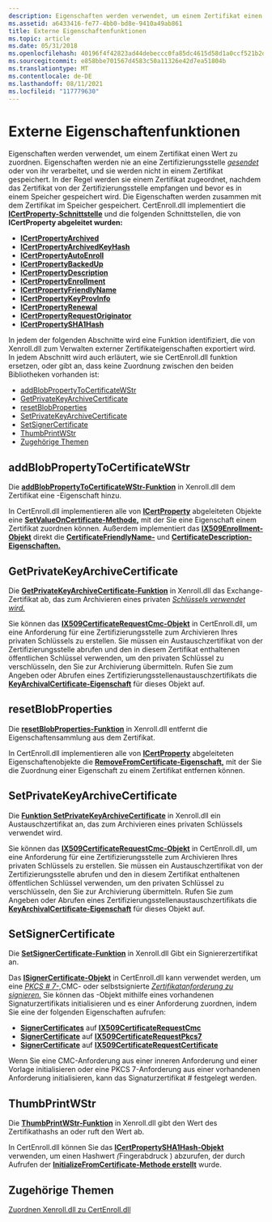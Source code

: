 ```yaml
---
description: Eigenschaften werden verwendet, um einem Zertifikat einen Wert zu zuordnen.
ms.assetid: a6433416-fe77-4bb0-bd8e-9410a49ab861
title: Externe Eigenschaftenfunktionen
ms.topic: article
ms.date: 05/31/2018
ms.openlocfilehash: 40196f4f42823ad44debeccc0fa85dc4615d58d1a0ccf521b2dd796e72574db3
ms.sourcegitcommit: e858bbe701567d4583c50a11326e42d7ea51804b
ms.translationtype: MT
ms.contentlocale: de-DE
ms.lasthandoff: 08/11/2021
ms.locfileid: "117779630"
---
```

# <a name="external-property-functions"></a>Externe Eigenschaftenfunktionen

Eigenschaften werden verwendet, um einem Zertifikat einen Wert zu zuordnen. Eigenschaften werden nie an eine Zertifizierungsstelle [*gesendet*](/windows/desktop/SecGloss/c-gly) oder von ihr verarbeitet, und sie werden nicht in einem Zertifikat gespeichert. In der Regel werden sie einem Zertifikat zugeordnet, nachdem das Zertifikat von der Zertifizierungsstelle empfangen und bevor es in einem Speicher gespeichert wird. Die Eigenschaften werden zusammen mit dem Zertifikat im Speicher gespeichert. CertEnroll.dll implementiert die [**ICertProperty-Schnittstelle**](/windows/desktop/api/CertEnroll/nn-certenroll-icertproperty) und die folgenden Schnittstellen, die von **ICertProperty abgeleitet wurden:**

-   [**ICertPropertyArchived**](/windows/desktop/api/CertEnroll/nn-certenroll-icertpropertyarchived)
-   [**ICertPropertyArchivedKeyHash**](/windows/desktop/api/CertEnroll/nn-certenroll-icertpropertyarchivedkeyhash)
-   [**ICertPropertyAutoEnroll**](/windows/desktop/api/CertEnroll/nn-certenroll-icertpropertyautoenroll)
-   [**ICertPropertyBackedUp**](/windows/desktop/api/CertEnroll/nn-certenroll-icertpropertybackedup)
-   [**ICertPropertyDescription**](/windows/desktop/api/CertEnroll/nn-certenroll-icertpropertydescription)
-   [**ICertPropertyEnrollment**](/windows/desktop/api/CertEnroll/nn-certenroll-icertpropertyenrollment)
-   [**ICertPropertyFriendlyName**](/windows/desktop/api/CertEnroll/nn-certenroll-icertpropertyfriendlyname)
-   [**ICertPropertyKeyProvInfo**](/windows/desktop/api/CertEnroll/nn-certenroll-icertpropertykeyprovinfo)
-   [**ICertPropertyRenewal**](/windows/desktop/api/CertEnroll/nn-certenroll-icertpropertyrenewal)
-   [**ICertPropertyRequestOriginator**](/windows/desktop/api/CertEnroll/nn-certenroll-icertpropertyrequestoriginator)
-   [**ICertPropertySHA1Hash**](/windows/desktop/api/CertEnroll/nn-certenroll-icertpropertysha1hash)

In jedem der folgenden Abschnitte wird eine Funktion identifiziert, die von Xenroll.dll zum Verwalten externer Zertifikateigenschaften exportiert wird. In jedem Abschnitt wird auch erläutert, wie sie CertEnroll.dll funktion ersetzen, oder gibt an, dass keine Zuordnung zwischen den beiden Bibliotheken vorhanden ist:

-   [addBlobPropertyToCertificateWStr](#addblobpropertytocertificatewstr)
-   [GetPrivateKeyArchiveCertificate](#getprivatekeyarchivecertificate)
-   [resetBlobProperties](#resetblobproperties)
-   [SetPrivateKeyArchiveCertificate](#setprivatekeyarchivecertificate)
-   [SetSignerCertificate](#setsignercertificate)
-   [ThumbPrintWStr](#thumbprintwstr)
-   [Zugehörige Themen](#related-topics)

## <a name="addblobpropertytocertificatewstr"></a>addBlobPropertyToCertificateWStr

Die [**addBlobPropertyToCertificateWStr-Funktion**](/windows/desktop/api/xenroll/nf-xenroll-ienroll4-addblobpropertytocertificatewstr) in Xenroll.dll dem Zertifikat eine -Eigenschaft hinzu.

In CertEnroll.dll implementieren alle von [**ICertProperty**](/windows/desktop/api/CertEnroll/nn-certenroll-icertproperty) abgeleiteten Objekte eine [**SetValueOnCertificate-Methode,**](/windows/desktop/api/CertEnroll/nf-certenroll-icertproperty-setvalueoncertificate) mit der Sie eine Eigenschaft einem Zertifikat zuordnen können. Außerdem implementiert das [**IX509Enrollment-Objekt**](/windows/desktop/api/CertEnroll/nn-certenroll-ix509enrollment) direkt die [**CertificateFriendlyName-**](/windows/desktop/api/CertEnroll/nf-certenroll-ix509enrollment-get_certificatefriendlyname) und [**CertificateDescription-Eigenschaften.**](/windows/desktop/api/CertEnroll/nf-certenroll-ix509enrollment-get_certificatedescription)

## <a name="getprivatekeyarchivecertificate"></a>GetPrivateKeyArchiveCertificate

Die [**GetPrivateKeyArchiveCertificate-Funktion**](/windows/desktop/api/xenroll/nf-xenroll-ienroll4-getprivatekeyarchivecertificate) in Xenroll.dll das Exchange-Zertifikat ab, das zum Archivieren eines privaten [*Schlüssels verwendet wird.*](/windows/desktop/SecGloss/p-gly)

Sie können das [**IX509CertificateRequestCmc-Objekt**](/windows/desktop/api/CertEnroll/nn-certenroll-ix509certificaterequestcmc) in CertEnroll.dll, um eine Anforderung für eine Zertifizierungsstelle zum Archivieren Ihres privaten Schlüssels zu erstellen. Sie müssen ein Austauschzertifikat von der [](/windows/desktop/SecGloss/p-gly) Zertifizierungsstelle abrufen und den in diesem Zertifikat enthaltenen öffentlichen Schlüssel verwenden, um den privaten Schlüssel zu verschlüsseln, den Sie zur Archivierung übermitteln. Rufen Sie zum Angeben oder Abrufen eines Zertifizierungsstellenaustauschzertifikats die [**KeyArchivalCertificate-Eigenschaft**](/windows/desktop/api/CertEnroll/nf-certenroll-ix509certificaterequestcmc-get_keyarchivalcertificate) für dieses Objekt auf.

## <a name="resetblobproperties"></a>resetBlobProperties

Die [**resetBlobProperties-Funktion**](/windows/desktop/api/xenroll/nf-xenroll-icenroll4-resetblobproperties) in Xenroll.dll entfernt die Eigenschaftensammlung aus dem Zertifikat.

In CertEnroll.dll implementieren alle von [**ICertProperty**](/windows/desktop/api/CertEnroll/nn-certenroll-icertproperty) abgeleiteten Eigenschaftenobjekte die [**RemoveFromCertificate-Eigenschaft,**](/windows/desktop/api/CertEnroll/nf-certenroll-icertproperty-removefromcertificate) mit der Sie die Zuordnung einer Eigenschaft zu einem Zertifikat entfernen können.

## <a name="setprivatekeyarchivecertificate"></a>SetPrivateKeyArchiveCertificate

Die [**Funktion SetPrivateKeyArchiveCertificate**](/windows/desktop/api/xenroll/nf-xenroll-ienroll4-setprivatekeyarchivecertificate) in Xenroll.dll ein Austauschzertifikat an, das zum Archivieren eines privaten Schlüssels verwendet wird.

Sie können das [**IX509CertificateRequestCmc-Objekt**](/windows/desktop/api/CertEnroll/nn-certenroll-ix509certificaterequestcmc) in CertEnroll.dll, um eine Anforderung für eine Zertifizierungsstelle zum Archivieren Ihres privaten Schlüssels zu erstellen. Sie müssen ein Austauschzertifikat von der Zertifizierungsstelle abrufen und den in diesem Zertifikat enthaltenen öffentlichen Schlüssel verwenden, um den privaten Schlüssel zu verschlüsseln, den Sie zur Archivierung übermitteln. Rufen Sie zum Angeben oder Abrufen eines Zertifizierungsstellenaustauschzertifikats die [**KeyArchivalCertificate-Eigenschaft**](/windows/desktop/api/CertEnroll/nf-certenroll-ix509certificaterequestcmc-get_keyarchivalcertificate) für dieses Objekt auf.

## <a name="setsignercertificate"></a>SetSignerCertificate

Die [**SetSignerCertificate-Funktion**](/windows/desktop/api/xenroll/nf-xenroll-ienroll4-setsignercertificate) in Xenroll.dll Gibt ein Signiererzertifikat an.

Das [**ISignerCertificate-Objekt**](/windows/desktop/api/CertEnroll/nn-certenroll-isignercertificate) in CertEnroll.dll kann verwendet werden, um eine [*PKCS \# 7-,*](/windows/desktop/SecGloss/p-gly)CMC- oder selbstsignierte [*Zertifikatanforderung zu signieren.*](/windows/desktop/SecGloss/c-gly) Sie können das -Objekt mithilfe eines vorhandenen Signaturzertifikats initialisieren und es einer Anforderung zuordnen, indem Sie eine der folgenden Eigenschaften aufrufen:

-   [**SignerCertificates**](/windows/desktop/api/CertEnroll/nf-certenroll-ix509certificaterequestcmc-get_signercertificates) auf [ **IX509CertificateRequestCmc**](/windows/desktop/api/CertEnroll/nn-certenroll-ix509certificaterequestcmc)
-   [**SignerCertificate**](/windows/desktop/api/CertEnroll/nf-certenroll-ix509certificaterequestpkcs7-get_signercertificate) auf [ **IX509CertificateRequestPkcs7**](/windows/desktop/api/CertEnroll/nn-certenroll-ix509certificaterequestpkcs7)
-   [**SignerCertificate**](/windows/desktop/api/CertEnroll/nf-certenroll-ix509certificaterequestcertificate-get_signercertificate) auf [ **IX509CertificateRequestCertificate**](/windows/desktop/api/CertEnroll/nn-certenroll-ix509certificaterequestcertificate)

Wenn Sie eine CMC-Anforderung aus einer inneren Anforderung und einer Vorlage initialisieren oder eine PKCS 7-Anforderung aus einer vorhandenen Anforderung initialisieren, kann das Signaturzertifikat \# festgelegt werden.

## <a name="thumbprintwstr"></a>ThumbPrintWStr

Die [**ThumbPrintWStr-Funktion**](/windows/desktop/api/xenroll/nf-xenroll-ienroll4-get_thumbprintwstr) in Xenroll.dll gibt den Wert des Zertifikathashs an oder ruft den Wert ab.

In CertEnroll.dll können Sie das [**ICertPropertySHA1Hash-Objekt**](/windows/desktop/api/CertEnroll/nn-certenroll-icertpropertysha1hash) verwenden, um einen Hashwert [*(*](/windows/desktop/SecGloss/t-gly)Fingerabdruck ) abzurufen, der durch Aufrufen der [**InitializeFromCertificate-Methode erstellt**](/windows/desktop/api/CertEnroll/nf-certenroll-ix509certificaterequestpkcs7-initializefromcertificate) wurde. [](/windows/desktop/SecGloss/h-gly)

## <a name="related-topics"></a>Zugehörige Themen

<dl> <dt>

[Zuordnen Xenroll.dll zu CertEnroll.dll](mapping-xenroll-dll-to-certenroll-dll.md)
</dt> </dl>

 

 
